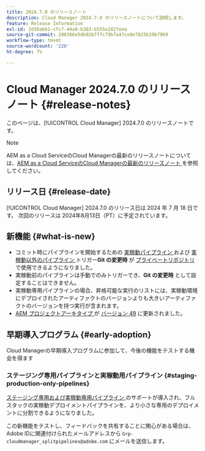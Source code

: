 ```yaml
---
title: 2024.7.0 のリリースノート
description: Cloud Manager 2024.7.0 のリリースノートについて説明します。
feature: Release Information
exl-id: 2d38abb1-cfc7-44a9-b303-b555e2827eea
source-git-commit: 200366e5db92b7ffc79b7a47ce8e7825b29b7969
workflow-type: tm+mt
source-wordcount: '226'
ht-degree: 7%

---
```



# Cloud Manager 2024.7.0 のリリースノート {#release-notes}

このページは、[!UICONTROL Cloud Manager] 2024.7.0 のリリースノートです。

>[!NOTE]
>
>AEM as a Cloud ServiceのCloud Managerの最新のリリースノートについては、[AEM as a Cloud ServiceのCloud Managerの最新のリリースノート ](https://experienceleague.adobe.com/en/docs/experience-manager-cloud-service/content/release-notes/cloud-manager/current) を参照してください。

## リリース日 {#release-date}

[!UICONTROL Cloud Manager] 2024.7.0 のリリース日は 2024 年 7 月 18 日です。 次回のリリースは 2024年8月13日（PT）に予定されています。

## 新機能 {#what-is-new}

* コミット時にパイプラインを開始するための [ 実稼動パイプライン ](/help/using/production-pipelines.md#adding-production-pipeline) および [ 実稼動以外のパイプライン ](/help/using/non-production-pipelines.md#adding-non-production-pipeline)トリガー&#x200B;**Git の変更時** が [ プライベートリポジトリ ](/help/managing-code/private-repositories.md) で使用できるようになりました。
* 実稼動前のパイプラインは手動でのみトリガーでき、**Git の変更時** として設定することはできません。
* 実稼動専用パイプラインの場合、昇格可能な実行のリストには、実稼動環境にデプロイされたアーティファクトのバージョンよりも大きいアーティファクトのバージョンを持つ実行が含まれます。
* [AEM プロジェクトアーキタイプ ](https://experienceleague.adobe.com/ja/docs/experience-manager-core-components/using/developing/archetype/overview) が [ バージョン 49](https://github.com/adobe/aem-project-archetype/tree/aem-project-archetype-49) に更新されました。

## 早期導入プログラム {#early-adoption}

Cloud Managerの早期導入プログラムに参加して、今後の機能をテストする機会を得ます

### ステージング専用パイプラインと実稼動用パイプライン {#staging-production-only-pipelines}

[ ステージング専用および実稼動専用パイプライン ](/help/using/stage-prod-only.md) のサポートが導入され、フルスタックの実稼動デプロイメントパイプラインを、より小さな専用のデプロイメントに分割できるようになりました。

この新機能をテストし、フィードバックを共有することに関心がある場合は、Adobe IDに関連付けられたメールアドレスから `Grp-cloudmanager_splitpipelines@adobe.com` にメールを送信します。
